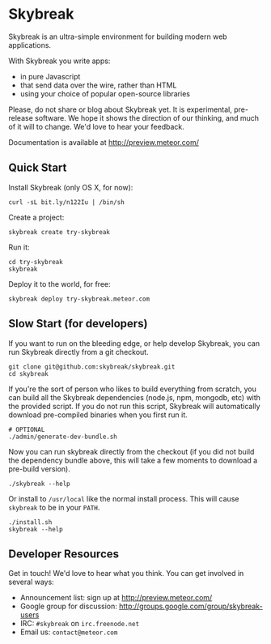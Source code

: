 # Skybreak

Skybreak is an ultra-simple environment for building modern web
applications.

With Skybreak you write apps:

* in pure Javascript
* that send data over the wire, rather than HTML
* using your choice of popular open-source libraries

Please, do not share or blog about Skybreak yet.  It is experimental,
pre-release software.  We hope it shows the direction of our thinking,
and much of it will to change.  We'd love to hear your feedback.

Documentation is available at http://preview.meteor.com/

## Quick Start

Install Skybreak (only OS X, for now):

    curl -sL bit.ly/n122Iu | /bin/sh

Create a project:

    skybreak create try-skybreak

Run it:

    cd try-skybreak
    skybreak

Deploy it to the world, for free:

    skybreak deploy try-skybreak.meteor.com

## Slow Start (for developers)

If you want to run on the bleeding edge, or help develop Skybreak, you
can run Skybreak directly from a git checkout.

    git clone git@github.com:skybreak/skybreak.git
    cd skybreak

If you're the sort of person who likes to build everything from scratch,
you can build all the Skybreak dependencies (node.js, npm, mongodb, etc)
with the provided script. If you do not run this script, Skybreak will
automatically download pre-compiled binaries when you first run it.

    # OPTIONAL
    ./admin/generate-dev-bundle.sh

Now you can run skybreak directly from the checkout (if you did not
build the dependency bundle above, this will take a few moments to
download a pre-build version).

    ./skybreak --help

Or install to ```/usr/local``` like the normal install process. This
will cause ```skybreak``` to be in your ```PATH```.

    ./install.sh
    skybreak --help

## Developer Resources

Get in touch! We'd love to hear what you think. You can get involved
in several ways:

* Announcement list: sign up at http://preview.meteor.com/
* Google group for discussion: http://groups.google.com/group/skybreak-users
* IRC: ```#skybreak``` on ```irc.freenode.net```
* Email us: ```contact@meteor.com```

